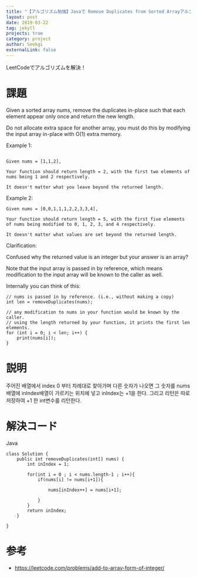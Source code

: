 ```yaml
---
title: "【アルゴリズム勉強】Javaで Remove Duplicates from Sorted Arrayアルゴリズム解決"
layout: post
date: 2019-03-22
tag: jekyll
projects: true
category: project
author: Seokgi
externalLink: false
---
```




LeetCodeでアルゴリズムを解決！

# 課題

Given a sorted array nums, remove the duplicates in-place such that each element appear only once and return the new length.

Do not allocate extra space for another array, you must do this by modifying the input array in-place with O(1) extra memory.

Example 1:
```shell

Given nums = [1,1,2],

Your function should return length = 2, with the first two elements of nums being 1 and 2 respectively.

It doesn't matter what you leave beyond the returned length.
```
Example 2:
```shell
Given nums = [0,0,1,1,1,2,2,3,3,4],

Your function should return length = 5, with the first five elements of nums being modified to 0, 1, 2, 3, and 4 respectively.

It doesn't matter what values are set beyond the returned length.
```
Clarification:

Confused why the returned value is an integer but your answer is an array?

Note that the input array is passed in by reference, which means modification to the input array will be known to the caller as well.

Internally you can think of this:
```shell
// nums is passed in by reference. (i.e., without making a copy)
int len = removeDuplicates(nums);

// any modification to nums in your function would be known by the caller.
// using the length returned by your function, it prints the first len elements.
for (int i = 0; i < len; i++) {
    print(nums[i]);
}
```
# 説明
주어진 배열에서 index 0 부터 차례대로 찾아가며 다른 숫자가 나오면 그 숫자를 nums배열에 inIndex배열이 가르키는 위치에 넣고 inIndex는 +1을 한다.
그리고 리턴은 따로 저장하여 +1 한 int변수를 리턴한다.

# 解決コード
Java

```shell
class Solution {
    public int removeDuplicates(int[] nums) {
        int inIndex = 1;

        for(int i = 0 ; i < nums.length-1 ; i++){
            if(nums[i] != nums[i+1]){

                nums[inIndex++] = nums[i+1];

            }
        }
        return inIndex;
    }

}

```



# 参考
- https://leetcode.com/problems/add-to-array-form-of-integer/
